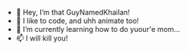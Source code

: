 - 👋 Hey, I’m that GuyNamedKhailan!
- 👀 I like to code, and uhh animate too!
- 🌱 I’m currently learning how to do yuour'e mom...
- 📫 I will kill you!

<!---
KhailanDoesGaming/KhailanDoesGaming is a ✨ special ✨ repository because its `README.md` (this file) appears on your GitHub profile.
You can click the Preview link to take a look at your changes.
--->
